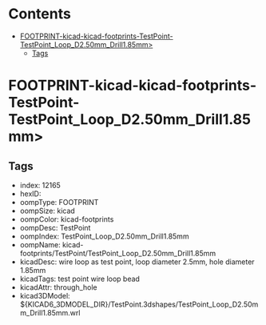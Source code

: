 



Contents
========

* [FOOTPRINT-kicad-kicad-footprints-TestPoint-TestPoint_Loop_D2.50mm_Drill1.85mm>](#footprint-kicad-kicad-footprints-testpoint-testpoint_loop_d250mm_drill185mm)
	* [Tags](#tags)

# FOOTPRINT-kicad-kicad-footprints-TestPoint-TestPoint_Loop_D2.50mm_Drill1.85mm>

## Tags

- index: 12165
- hexID: 
- oompType: FOOTPRINT
- oompSize: kicad
- oompColor: kicad-footprints
- oompDesc: TestPoint
- oompIndex: TestPoint_Loop_D2.50mm_Drill1.85mm
- oompName: kicad-footprints/TestPoint/TestPoint_Loop_D2.50mm_Drill1.85mm
- kicadDesc: wire loop as test point, loop diameter 2.5mm, hole diameter 1.85mm
- kicadTags: test point wire loop bead
- kicadAttr: through_hole
- kicad3DModel: ${KICAD6_3DMODEL_DIR}/TestPoint.3dshapes/TestPoint_Loop_D2.50mm_Drill1.85mm.wrl
